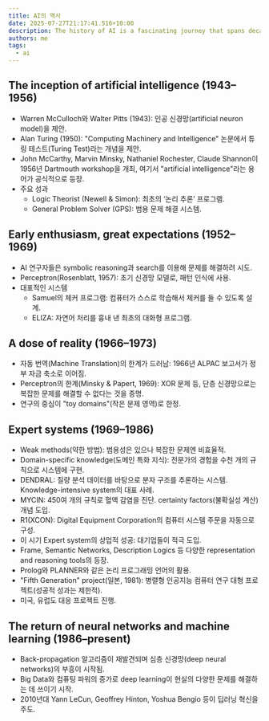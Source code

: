 ```yaml
---
title: AI의 역사
date: 2025-07-27T21:17:41.516+10:00
description: The history of AI is a fascinating journey that spans decades, from early theoretical concepts to the advanced machine learning models we see today.
authors: me
tags:
  - ai
---
```


## The inception of artificial intelligence (1943–1956)

- Warren McCulloch와 Walter Pitts (1943): 인공 신경망(artificial neuron model)을 제안.
- Alan Turing (1950): "Computing Machinery and Intelligence" 논문에서 튜링 테스트(Turing Test)라는 개념을 제안.
- John McCarthy, Marvin Minsky, Nathaniel Rochester, Claude Shannon이 1956년 Dartmouth workshop을 개최, 여기서 "artificial intelligence"라는 용어가 공식적으로 등장.
- 주요 성과
  - Logic Theorist (Newell & Simon): 최초의 ‘논리 추론’ 프로그램.
  - General Problem Solver (GPS): 범용 문제 해결 시스템.

## Early enthusiasm, great expectations (1952–1969)

- AI 연구자들은 symbolic reasoning과 search를 이용해 문제를 해결하려 시도.
- Perceptron(Rosenblatt, 1957): 초기 신경망 모델로, 패턴 인식에 사용.
- 대표적인 시스템
  - Samuel의 체커 프로그램: 컴퓨터가 스스로 학습해서 체커를 둘 수 있도록 설계.
  - ELIZA: 자연어 처리를 흉내 낸 최초의 대화형 프로그램.

## A dose of reality (1966–1973)

- 자동 번역(Machine Translation)의 한계가 드러남: 1966년 ALPAC 보고서가 정부 자금 축소로 이어짐.
- Perceptron의 한계(Minsky & Papert, 1969): XOR 문제 등, 단층 신경망으로는 복잡한 문제를 해결할 수 없다는 것을 증명.
- 연구의 중심이 "toy domains"(작은 문제 영역)로 한정.

## Expert systems (1969–1986)

- Weak methods(약한 방법): 범용성은 있으나 복잡한 문제엔 비효율적.
- Domain-specific knowledge(도메인 특화 지식): 전문가의 경험을 수천 개의 규칙으로 시스템에 구현.
- DENDRAL: 질량 분석 데이터를 바탕으로 분자 구조를 추론하는 시스템. Knowledge-intensive system의 대표 사례.
- MYCIN: 450여 개의 규칙로 혈액 감염을 진단. certainty factors(불확실성 계산) 개념 도입.
- R1(XCON): Digital Equipment Corporation의 컴퓨터 시스템 주문을 자동으로 구성.
- 이 시기 Expert system의 상업적 성공: 대기업들이 적극 도입.
- Frame, Semantic Networks, Description Logics 등 다양한 representation and reasoning tools의 등장.
- Prolog와 PLANNER와 같은 논리 프로그래밍 언어의 활용.
- "Fifth Generation" project(일본, 1981): 병렬형 인공지능 컴퓨터 연구 대형 프로젝트(성공적 성과는 제한적).
- 미국, 유럽도 대응 프로젝트 진행.

## The return of neural networks and machine learning (1986–present)

- Back-propagation 알고리즘이 재발견되며 심층 신경망(deep neural networks)의 부흥이 시작됨.
- Big Data와 컴퓨팅 파워의 증가로 deep learning이 현실의 다양한 문제를 해결하는 데 쓰이기 시작.
- 2010년대 Yann LeCun, Geoffrey Hinton, Yoshua Bengio 등이 딥러닝 혁신을 주도.
